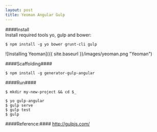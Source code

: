 ```yaml
---
layout: post
title: Yeoman Angular Gulp
---
```


####Install  
Install required tools yo, gulp and bower:
<!--<s>$ npm install -g yo gulp bower</s>  -->
```
$ npm install -g yo bower grunt-cli gulp
```

![Installing Yeoman]({{ site.baseurl }}/images/yeoman.png "Yeoman")
  
####Scaffolding####
<!--<s>$ npm install -g generator-webapp</s>  -->
```
$ npm install -g generator-gulp-angular
```
  
  
####Run####
<!--<s>$ mkdir my-yo-project</s>  
<s>$ cd my-yo-project</s>  -->
```
$ mkdir my-new-project && cd $_
```
  
<!--<s>$ yo webapp</s>   -->
```
$ yo gulp-angular
$ gulp serve
$ gulp test
$ gulp
```
  
####Reference:####
http://gulpjs.com/

